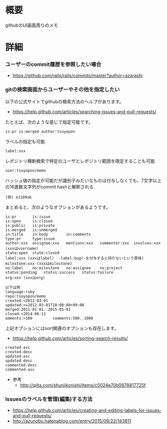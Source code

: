 # 概要
githubのUI画面周りのメモ

# 詳細

### ユーザーのcommit履歴を参照したい場合
- https://github.com/rails/rails/commits/master?author=azarashi

### gitの検索画面からユーザーやその他を指定したい
以下の公式サイトでgithubの検索方法のヘルプがあります。
- https://help.github.com/articles/searching-issues-and-pull-requests/

たとえば、次のような感じで指定可能です。
```
is:pr is:merged author:tsuyopon
```

ラベルの指定も可能
```
label:xxx
```

レポジトリ横断検索で特定のユーザとレポジトリ範囲を限定することも可能
```
user:tsuyopon/memo
```

ハッシュ値の指定が可能だが識別子みたいなものは付与しなくても、7文字以上の16進数文字列がcommit hashと解釈される
```
(例) e1109ab
```

まとめると、次のようなオプションがあるようです。
```
is:pr       is:issue
is:open     is:closed
is:public   is:private
is:merged   is:unmerged
in:title    in:body        in:comments
type:pr     type:issue
author:xxx  assignee:xxx   mentions:xxx   commenter:xxx  involves:xxx   (xxxはusername)
state:open  state:closed   
label:xxx (xxxはlabel)  -label:bug(-を付与すると持たないという意味)
milestone:xxx (xxxはmilestone)
no:label    no:milestone   no:assignee    no:project
status:pending   status:success   status:failure
org:xxx (xxxはorg)

以下は例
language:ruby
repo:tsuyopon/memo
created:<2012-03-01
updated:<=2012-03-01T18:00:00+09:00
merged:2011-01-01..2015-05-01
closed:>2014-06-11 
omments:>100         comments:500..1000 
```

上記オプションにはsort関連のオプションも存在します。
- https://help.github.com/articles/sorting-search-results/ 

```
created-asc
created-desc
updated-asc
updated-desc
commented-desc
commented-asc
```

- 参考
  - http://qiita.com/shunjikonishi/items/c5024e70b0878817725f


### Issuesのラベルを管理(編集)する方法
- https://help.github.com/articles/creating-and-editing-labels-for-issues-and-pull-requests/
- http://azunobu.hatenablog.com/entry/2015/09/22/143811
